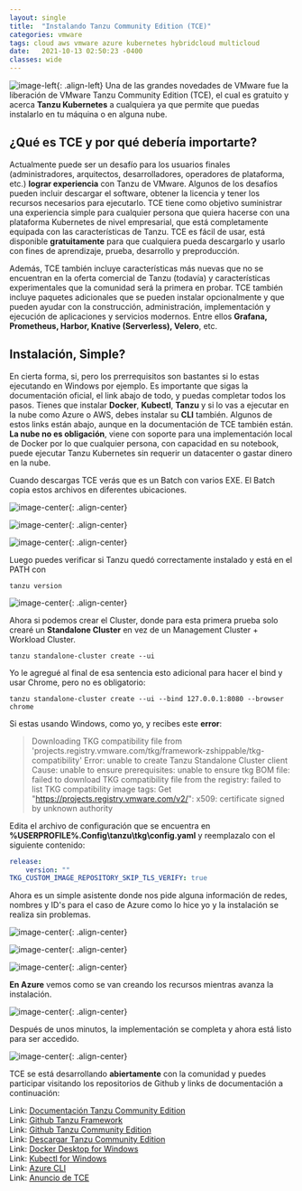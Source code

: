 ```yaml
---
layout: single
title:  "Instalando Tanzu Community Edition (TCE)"
categories: vmware 
tags: cloud aws vmware azure kubernetes hybridcloud multicloud
date:   2021-10-13 02:50:23 -0400
classes: wide
---
```

![image-left](/assets/images/tce/tanzu-community-edition-logo.png){: .align-left} Una de las grandes novedades de VMware fue la liberación de VMware Tanzu Community Edition (TCE), el cual es gratuito y acerca **Tanzu Kubernetes** a cualquiera ya que permite que puedas instalarlo en tu máquina o en alguna nube.

## ¿Qué es TCE y por qué debería importarte?

Actualmente puede ser un desafío para los usuarios finales (administradores, arquitectos, desarrolladores, operadores de plataforma, etc.) **lograr  experiencia**  con Tanzu de VMware. Algunos de los desafíos pueden incluir  descargar el software, obtener la licencia y tener los recursos necesarios para ejecutarlo. TCE tiene como objetivo  suministrar una experiencia  simple para cualquier persona que quiera hacerse con una plataforma Kubernetes de nivel empresarial, que está completamente equipada con las características de Tanzu. TCE es fácil de usar, está disponible  **gratuitamente** para que cualquiera pueda descargarlo y usarlo con fines de aprendizaje, prueba, desarrollo y preproducción.

Además, TCE también incluye características más nuevas que no se encuentran en la oferta comercial de Tanzu (todavía) y características experimentales que la comunidad será la primera en probar. 
TCE también incluye paquetes adicionales que se pueden instalar opcionalmente y que pueden ayudar con la construcción, administración, implementación y ejecución de aplicaciones y servicios modernos. Entre ellos **Grafana, Prometheus, Harbor, Knative (Serverless), Velero**, etc.

## Instalación, Simple?

En cierta forma, si, pero los prerrequisitos son bastantes si lo estas ejecutando en Windows por ejemplo. Es importante que sigas la documentación oficial, el link abajo de todo, y puedas completar todos los pasos. Tienes que instalar **Docker**, **Kubectl**, **Tanzu** y si lo vas a ejecutar en la nube como Azure o AWS, debes instalar su **CLI** también. Algunos de estos links están abajo, aunque en la documentación de TCE también están.
**La nube no es obligación**, viene con soporte para una implementación local de Docker por lo que cualquier persona, con capacidad en su notebook, puede ejecutar Tanzu Kubernetes sin requerir un datacenter o gastar dinero en la nube.

Cuando descargas TCE verás que es un Batch con varios EXE. El Batch copia estos archivos en diferentes ubicaciones.

![image-center](/assets/images/tce/tanzu1.png){: .align-center} 

![image-center](/assets/images/tce/tanzu2.png){: .align-center} 

![image-center](/assets/images/tce/tanzu3.png){: .align-center} 

Luego puedes verificar si Tanzu quedó correctamente instalado y está en el PATH con
```batch
tanzu version
```
![image-center](/assets/images/tce/tanzu4.png){: .align-center} 

Ahora si podemos crear el Cluster, donde para esta primera prueba solo crearé un **Standalone Cluster** en vez de un Management Cluster + Workload Cluster.

```batch
tanzu standalone-cluster create --ui
```
Yo le agregué al final de esa sentencia esto adicional para hacer el bind y usar Chrome, pero no es obligatorio:

```batch
tanzu standalone-cluster create --ui --bind 127.0.0.1:8080 --browser chrome
```

Si estas usando Windows, como yo, y recibes este **error**:

> Downloading TKG compatibility file from 'projects.registry.vmware.com/tkg/framework-zshippable/tkg-compatibility'
> Error: unable to create Tanzu Standalone Cluster client   Cause: unable to ensure prerequisites: unable to ensure tkg BOM file: failed to download TKG compatibility file from the registry: failed to list TKG compatibility image tags: Get "https://projects.registry.vmware.com/v2/": x509: certificate signed by unknown authority

Edita el archivo de configuración que se encuentra en **%USERPROFILE%\.Config\tanzu\tkg\config.yaml** y reemplazalo con el siguiente contenido:

```yaml
release:
    version: ""
TKG_CUSTOM_IMAGE_REPOSITORY_SKIP_TLS_VERIFY: true
```

Ahora es un simple asistente donde nos pide alguna información de redes, nombres y ID's para el caso de Azure como lo hice yo y la instalación se realiza sin problemas.

![image-center](/assets/images/tce/tanzu5.png){: .align-center} 

![image-center](/assets/images/tce/tanzu6.png){: .align-center} 

![image-center](/assets/images/tce/tanzu7.png){: .align-center} 

**En Azure** vemos como se van creando los recursos mientras avanza la instalación.

![image-center](/assets/images/tce/tanzu8.png){: .align-center} 

Después de unos minutos, la implementación se completa y ahora está listo para ser accedido.

![image-center](/assets/images/tce/tanzu9.png){: .align-center} 

TCE se está desarrollando **abiertamente** con la comunidad y puedes participar visitando los repositorios de Github y links de documentación a continuación:

Link: [Documentación Tanzu Community Edition](https://tanzucommunityedition.io/docs/latest/installation-planning/)  
Link: [Github Tanzu Framework](https://github.com/vmware-tanzu/tanzu-framework)  
Link: [Github Tanzu Community Edition](https://github.com/vmware-tanzu/community-edition)  
Link: [Descargar Tanzu Community Edition](https://tanzucommunityedition.io/download/)  
Link: [Docker Desktop for Windows](https://docs.docker.com/desktop/windows/install/)  
Link: [Kubectl for Windows](https://kubernetes.io/docs/tasks/tools/install-kubectl-windows/)  
Link: [Azure CLI](https://docs.microsoft.com/en-us/cli/azure/install-azure-cli-windows?tabs=azure-cli)  
Link: [Anuncio de TCE](https://tanzu.vmware.com/content/blog/vmware-tanzu-community-edition-announcement)